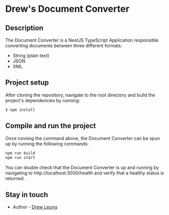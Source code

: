 # Drew's Document Converter

## Description
The Document Converter is a NestJS TypeScript Application responsible converting documents between three different formats:
- String (plain text)
- JSON
- XML


## Project setup
After cloning the repository, navigate to the root directory and build the project's dependencies by running:
```bash
$ npm install
```

## Compile and run the project
Once running the command above, the Document Converter can be spun up by running the following commands:
```bash
npm run build
npm run start
```

You can double check that the Document Converter is up and running by navigating to http://localhost:3000/health and verify that a healthy status is returned.



## Stay in touch

- Author - [Drew Leung](https://github.com/drewmatics)
